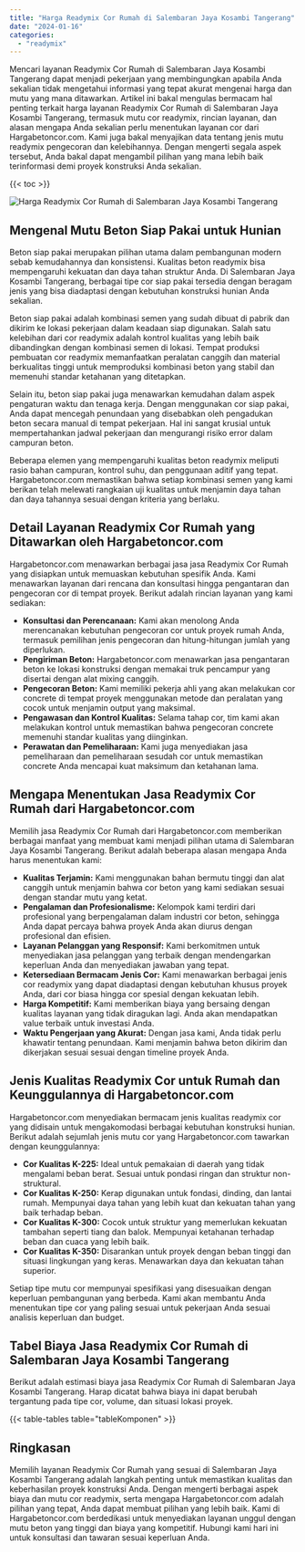 ```yaml
---
title: "Harga Readymix Cor Rumah di Salembaran Jaya Kosambi Tangerang"
date: "2024-01-16"
categories: 
  - "readymix"
---
```



Mencari layanan Readymix Cor Rumah di Salembaran Jaya Kosambi Tangerang dapat menjadi pekerjaan yang membingungkan apabila Anda sekalian tidak mengetahui informasi yang tepat akurat mengenai harga dan mutu yang mana ditawarkan. Artikel ini bakal mengulas bermacam hal penting terkait harga layanan Readymix Cor Rumah di Salembaran Jaya Kosambi Tangerang, termasuk mutu cor readymix, rincian layanan, dan alasan mengapa Anda sekalian perlu menentukan layanan cor dari Hargabetoncor.com. Kami juga bakal menyajikan data tentang jenis mutu readymix pengecoran dan kelebihannya. Dengan mengerti segala aspek tersebut, Anda bakal dapat mengambil pilihan yang mana lebih baik terinformasi demi proyek konstruksi Anda sekalian.

{{< toc >}}

![Harga Readymix Cor Rumah di Salembaran Jaya Kosambi Tangerang](https://hargareadymixid.github.io/hbc/readymix-hbc%20(4).png)

## Mengenal Mutu Beton Siap Pakai untuk Hunian

Beton siap pakai merupakan pilihan utama dalam pembangunan modern sebab kemudahannya dan konsistensi. Kualitas beton readymix bisa mempengaruhi kekuatan dan daya tahan struktur Anda. Di Salembaran Jaya Kosambi Tangerang, berbagai tipe cor siap pakai tersedia dengan beragam jenis yang bisa diadaptasi dengan kebutuhan konstruksi hunian Anda sekalian.

Beton siap pakai adalah kombinasi semen yang sudah dibuat di pabrik dan dikirim ke lokasi pekerjaan dalam keadaan siap digunakan. Salah satu kelebihan dari cor readymix adalah kontrol kualitas yang lebih baik dibandingkan dengan kombinasi semen di lokasi. Tempat produksi pembuatan cor readymix memanfaatkan peralatan canggih dan material berkualitas tinggi untuk memproduksi kombinasi beton yang stabil dan memenuhi standar ketahanan yang ditetapkan.

Selain itu, beton siap pakai juga menawarkan kemudahan dalam aspek pengaturan waktu dan tenaga kerja. Dengan menggunakan cor siap pakai, Anda dapat mencegah penundaan yang disebabkan oleh pengadukan beton secara manual di tempat pekerjaan. Hal ini sangat krusial untuk mempertahankan jadwal pekerjaan dan mengurangi risiko error dalam campuran beton.

Beberapa elemen yang mempengaruhi kualitas beton readymix meliputi rasio bahan campuran, kontrol suhu, dan penggunaan aditif yang tepat. Hargabetoncor.com memastikan bahwa setiap kombinasi semen yang kami berikan telah melewati rangkaian uji kualitas untuk menjamin daya tahan dan daya tahannya sesuai dengan kriteria yang berlaku.

## Detail Layanan Readymix Cor Rumah yang Ditawarkan oleh Hargabetoncor.com

Hargabetoncor.com menawarkan berbagai jasa jasa Readymix Cor Rumah yang disiapkan untuk memuaskan kebutuhan spesifik Anda. Kami menawarkan layanan dari rencana dan konsultasi hingga pengantaran dan pengecoran cor di tempat proyek. Berikut adalah rincian layanan yang kami sediakan:

- **Konsultasi dan Perencanaan:** Kami akan menolong Anda merencanakan kebutuhan pengecoran cor untuk proyek rumah Anda, termasuk pemilihan jenis pengecoran dan hitung-hitungan jumlah yang diperlukan.
- **Pengiriman Beton:** Hargabetoncor.com menawarkan jasa pengantaran beton ke lokasi konstruksi dengan memakai truk pencampur yang disertai dengan alat mixing canggih.
- **Pengecoran Beton:** Kami memiliki pekerja ahli yang akan melakukan cor concrete di tempat proyek menggunakan metode dan peralatan yang cocok untuk menjamin output yang maksimal.
- **Pengawasan dan Kontrol Kualitas:** Selama tahap cor, tim kami akan melakukan kontrol untuk memastikan bahwa pengecoran concrete memenuhi standar kualitas yang diinginkan.
- **Perawatan dan Pemeliharaan:** Kami juga menyediakan jasa pemeliharaan dan pemeliharaan sesudah cor untuk memastikan concrete Anda mencapai kuat maksimum dan ketahanan lama.

## Mengapa Menentukan Jasa Readymix Cor Rumah dari Hargabetoncor.com

Memilih jasa Readymix Cor Rumah dari Hargabetoncor.com memberikan berbagai manfaat yang membuat kami menjadi pilihan utama di Salembaran Jaya Kosambi Tangerang. Berikut adalah beberapa alasan mengapa Anda harus menentukan kami:

- **Kualitas Terjamin:** Kami menggunakan bahan bermutu tinggi dan alat canggih untuk menjamin bahwa cor beton yang kami sediakan sesuai dengan standar mutu yang ketat.
- **Pengalaman dan Profesionalisme:** Kelompok kami terdiri dari profesional yang berpengalaman dalam industri cor beton, sehingga Anda dapat percaya bahwa proyek Anda akan diurus dengan profesional dan efisien.
- **Layanan Pelanggan yang Responsif:** Kami berkomitmen untuk menyediakan jasa pelanggan yang terbaik dengan mendengarkan keperluan Anda dan menyediakan jawaban yang tepat.
- **Ketersediaan Bermacam Jenis Cor:** Kami menawarkan berbagai jenis cor readymix yang dapat diadaptasi dengan kebutuhan khusus proyek Anda, dari cor biasa hingga cor spesial dengan kekuatan lebih.
- **Harga Kompetitif:** Kami memberikan biaya yang bersaing dengan kualitas layanan yang tidak diragukan lagi. Anda akan mendapatkan value terbaik untuk investasi Anda.
- **Waktu Pengerjaan yang Akurat:** Dengan jasa kami, Anda tidak perlu khawatir tentang penundaan. Kami menjamin bahwa beton dikirim dan dikerjakan sesuai sesuai dengan timeline proyek Anda.

## Jenis Kualitas Readymix Cor untuk Rumah dan Keunggulannya di Hargabetoncor.com

Hargabetoncor.com menyediakan bermacam jenis kualitas readymix cor yang didisain untuk mengakomodasi berbagai kebutuhan konstruksi hunian. Berikut adalah sejumlah jenis mutu cor yang Hargabetoncor.com tawarkan dengan keunggulannya:

- **Cor Kualitas K-225:** Ideal untuk pemakaian di daerah yang tidak mengalami beban berat. Sesuai untuk pondasi ringan dan struktur non-struktural.
- **Cor Kualitas K-250:** Kerap digunakan untuk fondasi, dinding, dan lantai rumah. Mempunyai daya tahan yang lebih kuat dan kekuatan tahan yang baik terhadap beban.
- **Cor Kualitas K-300:** Cocok untuk struktur yang memerlukan kekuatan tambahan seperti tiang dan balok. Mempunyai ketahanan terhadap beban dan cuaca yang lebih baik.
- **Cor Kualitas K-350:** Disarankan untuk proyek dengan beban tinggi dan situasi lingkungan yang keras. Menawarkan daya dan kekuatan tahan superior.

Setiap tipe mutu cor mempunyai spesifikasi yang disesuaikan dengan keperluan pembangunan yang berbeda. Kami akan membantu Anda menentukan tipe cor yang paling sesuai untuk pekerjaan Anda sesuai analisis keperluan dan budget.

## Tabel Biaya Jasa Readymix Cor Rumah di Salembaran Jaya Kosambi Tangerang

Berikut adalah estimasi biaya jasa Readymix Cor Rumah di Salembaran Jaya Kosambi Tangerang. Harap dicatat bahwa biaya ini dapat berubah tergantung pada tipe cor, volume, dan situasi lokasi proyek.

{{< table-tables table="tableKomponen" >}}

## Ringkasan

Memilih layanan Readymix Cor Rumah yang sesuai di Salembaran Jaya Kosambi Tangerang adalah langkah penting untuk memastikan kualitas dan keberhasilan proyek konstruksi Anda. Dengan mengerti berbagai aspek biaya dan mutu cor readymix, serta mengapa Hargabetoncor.com adalah pilihan yang tepat, Anda dapat membuat pilihan yang lebih baik. Kami di Hargabetoncor.com berdedikasi untuk menyediakan layanan unggul dengan mutu beton yang tinggi dan biaya yang kompetitif. Hubungi kami hari ini untuk konsultasi dan tawaran sesuai keperluan Anda.
